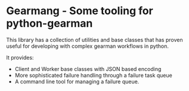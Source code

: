 Gearmang - Some tooling for python-gearman
===================================

This library has a collection of utilities and base classes that has proven
useful for developing with complex gearman workflows in python.

It provides:

* Client and Worker base classes with JSON based encoding
* More sophisticated failure handling through a failure task queue
* A command line tool for managing a failure queue.
